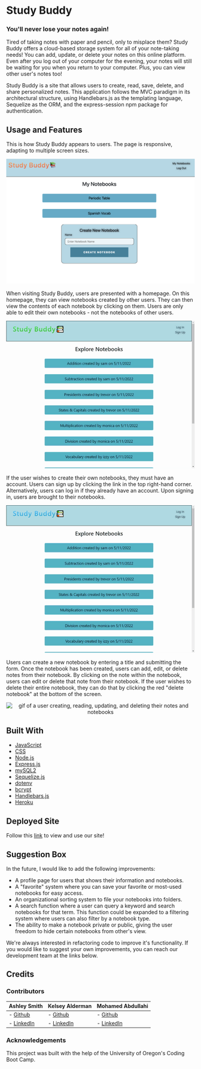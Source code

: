 # Study Buddy

### You'll never lose your notes again!

Tired of taking notes with paper and pencil, only to misplace them? Study Buddy offers a cloud-based storage system for all of your note-taking needs! You can add, update, or delete your notes on this online platform. Even after you log out of your computer for the evening, your notes will still be waiting for you when you return to your computer. Plus, you can view other user's notes too!

Study Buddy is a site that allows users to create, read, save, delete, and share personalized notes. This application follows the MVC paradigm in its architectural structure, using Handlebars.js as the templating language, Sequelize as the ORM, and the express-session npm package for authentication.

## Usage and Features

This is how Study Buddy appears to users. The page is responsive, adapting to multiple screen sizes.

<p align="center">
<img alt="screenshot of Study Buddy user dashboard" src="./content/images/study-buddy-mynotebooks.jpeg"/>
</p>

When visiting Study Buddy, users are presented with a homepage. On this homepage, they can view notebooks created by other users. They can then view the contents of each notebook by clicking on them. Users are only able to edit their own notebooks - not the notebooks of other users.

<p align="center">
<img alt="gif of a user viewing their homepage and other user's notes" src="./content/images/study-buddy-homepage.gif"/>
</p>

If the user wishes to create their own notebooks, they must have an account. Users can sign up by clicking the link in the top right-hand corner. Alternatively, users can log in if they already have an account. Upon signing in, users are brought to their notebooks.

<p align="center">
<img alt="gif of a user logging in or signing up to Study Buddy" src="./content/images/study-buddy-login.gif"/>
</p>

Users can create a new notebook by entering a title and submitting the form. Once the notebook has been created, users can add, edit, or delete notes from their notebook. By clicking on the note within the notebook, users can edit or delete that note from their notebook. If the user wishes to delete their entire notebook, they can do that by clicking the red "delete notebook" at the bottom of the screen.

<p align="center">
<img alt="gif of a user creating, reading, updating, and deleting their notes and notebooks" src="./content/images/study-buddy-crud.gif"/>
</p>

## Built With

- [JavaScript](https://developer.mozilla.org/en-US/docs/Web/JavaScript)
- [CSS](https://developer.mozilla.org/en-US/docs/Web/CSS)
- [Node.js](https://nodejs.org/en/)
- [Express.js](https://www.npmjs.com/package/express)
- [mySQL2](https://www.npmjs.com/package/mysql2)
- [Sequelize.js](https://sequelize.org/)
- [dotenv](https://www.npmjs.com/package/dotenv)
- [bcrypt](https://www.npmjs.com/package/bcrypt)
- [Handlebars.js](https://handlebarsjs.com/)
- [Heroku](https://www.heroku.com/)

## Deployed Site

Follow this [link](https://afternoon-refuge-77491.herokuapp.com/) to view and use our site!

## Suggestion Box

In the future, I would like to add the following improvements:

- A profile page for users that shows their information and notebooks.
- A "favorite" system where you can save your favorite or most-used notebooks for easy access.
- An organizational sorting system to file your notebooks into folders.
- A search function where a user can query a keyword and search notebooks for that term. This function could be expanded to a filtering system where users can also filter by a notebook type.
- The ability to make a notebook private or public, giving the user freedom to hide certain notebooks from other's view.

We're always interested in refactoring code to improve it's functionality. If you would like to suggest your own improvements, you can reach our development team at the links below.

## Credits

### Contributors

| **Ashley Smith**                                    | **Kelsey Alderman**                                                 | **Mohamed Abdullahi**                                            |
| --------------------------------------------------- | ------------------------------------------------------------------- | ---------------------------------------------------------------- |
| - [Github](https://github.com/ashlynn4567)          | - [Github](https://github.com/kelseyalderman)                       | - [Github](https://github.com/mo9399)                            |
| - [LinkedIn](www.linkedin.com/in/Ashley-Lynn-Smith) | - [LinkedIn](https://www.linkedin.com/in/kelsey-alderman-79019922b) | - [LinkedIn](http://linkedin.com/in/mohamed-abdullahi-944b2922b) |

### Acknowledgements

This project was built with the help of the University of Oregon's Coding Boot Camp.
